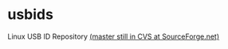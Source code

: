 # usbids
Linux USB ID Repository [(master still in CVS at SourceForge.net)](https://sourceforge.net/p/linux-usb/repo/HEAD/tree/trunk/htdocs/usb.ids)
